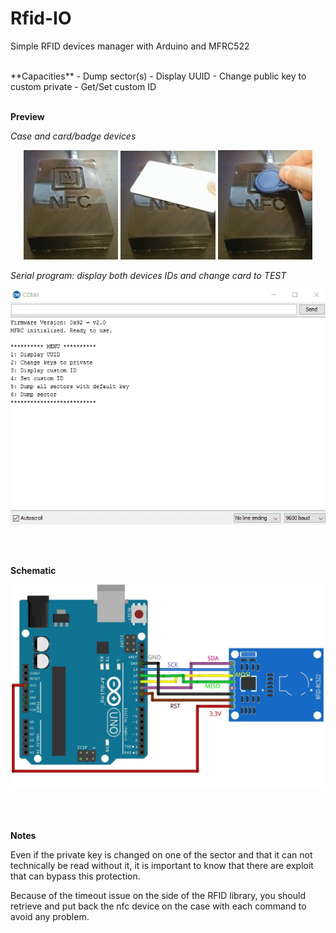 # Rfid-IO
Simple RFID devices manager with Arduino and MFRC522

<br>
**Capacities**
- Dump sector(s)
- Display UUID
- Change public key to custom private
  - Get/Set custom ID
<br><br>

**Preview**
<br>

*Case and card/badge devices*
<p align="center">
  <img width="30%" src="/docs/rfid_case_small.jpg"/> <img width="30%" src="/docs/card_hardware_smaller.jpg"/> <img width="30%" src="/docs/badge_hardware_smaller.jpg"/>
</p>

*Serial program: display both devices IDs and change card to TEST*
<p align="center">
  <img src="/docs/rfid_serial_preview.gif"/>
</p>
<br><br>
 
**Schematic**
<p align="center">
  <img src="/docs/schematic_bb.jpg"/>
</p>
<br><br>

**Notes**

Even if the private key is changed on one of the sector and that it can not technically be read without it, it is important to know that there are exploit that can bypass this protection.

Because of the timeout issue on the side of the RFID library, you should retrieve and put back the nfc device on the case with each command to avoid any problem.
